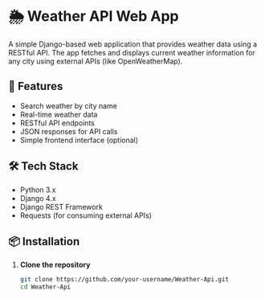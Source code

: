 # 🌦️ Weather API Web App

A simple Django-based web application that provides weather data using a RESTful API. The app fetches and displays current weather information for any city using external APIs (like OpenWeatherMap).

## 🚀 Features

- Search weather by city name
- Real-time weather data
- RESTful API endpoints
- JSON responses for API calls
- Simple frontend interface (optional)

## 🛠️ Tech Stack

- Python 3.x
- Django 4.x
- Django REST Framework
- Requests (for consuming external APIs)

## 📦 Installation

1. **Clone the repository**
   ```bash
   git clone https://github.com/your-username/Weather-Api.git
   cd Weather-Api

